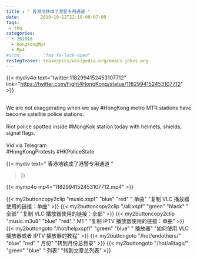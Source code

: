 ```yaml
---
title : " 香港地铁成了港警专用通道 "
date:        2019-10-12T22:18:00-07:00
tags:
 - tbq
categories:
  - 201910
  - HongkongMp4
  - Mp4
#icon:        "fas fa-lock-open"
resImgTeaser: teaserpics/wikipedia.org/emacs-jokes.png
---
```


{{< mydiv4o text="twitter:1182994152453107712" 
link="https://twitter.com/Fight4HongKong/status/1182994152453107712" >}}

<br>We are not exaggerating when we say #HongKong metro MTR stations have become satellite police stations.
<br>
<br>Riot police spotted inside #MongKok station today with helmets, shields, signal flags.
<br>
<br>Vid via Telegram
<br>#HongKongProtests #HKPoliceState

{{< mydiv text="  香港地铁成了港警专用通道 "
>}}

{{< mymp4o mp4="1182994152453107712.mp4" >}}


{{< my2buttoncopy2clip "music.xspf"        "blue"   "red"    " 单曲"  "复制 VLC 播放器使用的链接：单曲" >}} {{< my2buttoncopy2clip "/all.xspf"         "green"  "black"  " 全部"  "复制 VLC 播放器使用的链接：全部" >}} {{< my2buttoncopy2clip "music.m3u8"        "blue"   "red"    " M1 "    "复制 IPTV 播放器使用的链接：单曲" >}} {{< my2buttongoto      "/hot/helpxspf/"    "green"  "blue"   " 播放器" "如何使用 VLC 播放器或者 IPTV 播放器的教程" >}} {{< my2buttongoto      "/hot/endothers/"   "blue"   "red"    " 月份"   "转到月份总目录" >}} {{< my2buttongoto      "/hot/alltags/"     "green"  "blue"   " 列表"   "转到文章总列表" >}} 
